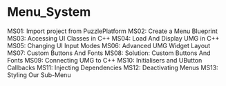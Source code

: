 # Menu_System

MS01: Import project from PuzzlePlatform
MS02: Create a Menu Blueprint
MS03: Accessing UI Classes in C++
MS04: Load And Display UMG in C++
MS05: Changing UI Input Modes
MS06: Advanced UMG Widget Layout
MS07: Custom Buttons And Fonts
MS08: Solution: Custom Buttons And Fonts
MS09: Connecting UMG to C++
MS10: Initialisers and UButton Callbacks
MS11: Injecting Dependencies
MS12: Deactivating Menus
MS13: Styling Our Sub-Menu
